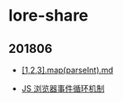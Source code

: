 # lore-share

## 201806

* [[1,2,3].map(parseInt).md](./201806/[1,2,3].map(parseInt).md)

* [JS 浏览器事件循环机制](./201806/JS浏览器事件循环机制.md)

